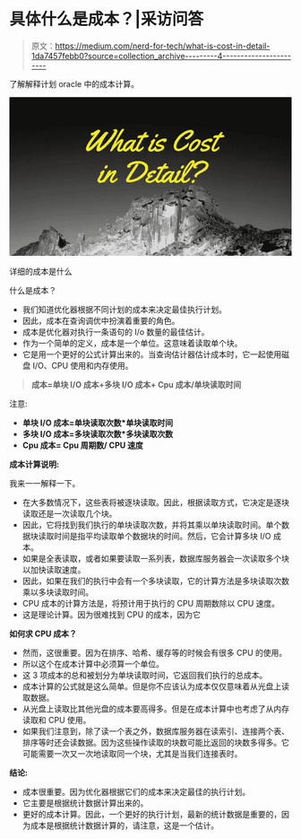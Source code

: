 # 具体什么是成本？|采访问答

> 原文：<https://medium.com/nerd-for-tech/what-is-cost-in-detail-1da7457febb0?source=collection_archive---------4----------------------->

了解解释计划 oracle 中的成本计算。

![](img/081b2f955f4a0d11fffe80269788b4ed.png)

详细的成本是什么

什么是成本？

*   我们知道优化器根据不同计划的成本来决定最佳执行计划。
*   因此，成本在查询调优中扮演着重要的角色。
*   成本是优化器对执行一条语句的 I/o 数量的最佳估计。
*   作为一个简单的定义，成本是一个单位。这意味着读取单个块。
*   它是用一个更好的公式计算出来的。当查询估计器估计成本时，它一起使用磁盘 I/O、CPU 使用和内存使用。

> **成本=单块 I/O 成本+多块 I/O 成本+ Cpu 成本/单块读取时间**

注意:

*   **单块 I/O 成本=单块读取次数*单块读取时间**
*   **多块 I/O 成本=多块读取次数*多块读取次数**
*   **Cpu 成本= Cpu 周期数/ CPU 速度**

**成本计算说明:**

我来一一解释一下。

*   在大多数情况下，这些表将被逐块读取。因此，根据读取方式，它决定是逐块读取还是一次读取几个块。
*   因此，它将找到我们执行的单块读取次数，并将其乘以单块读取时间。单个数据块读取时间是指平均读取单个数据块的时间。然后，它会计算多块 I/O 成本。
*   如果是全表读取，或者如果要读取一系列表，数据库服务器会一次读取多个块以加快读取速度。
*   因此，如果在我们的执行中会有一个多块读取，它的计算方法是多块读取次数乘以多块读取时间。
*   CPU 成本的计算方法是，将预计用于执行的 CPU 周期数除以 CPU 速度。
*   这是理论计算。因为很难找到 CPU 的成本，因为它

**如何求 CPU 成本？**

*   然而，这很重要。因为在排序、哈希、缓存等的时候会有很多 CPU 的使用。
*   所以这个在成本计算中必须算一个单位。
*   这 3 项成本的总和被划分为单块读取时间，它返回我们执行的总成本。
*   成本计算的公式就是这么简单。但是你不应该认为成本仅仅意味着从光盘上读取数据。
*   从光盘上读取比其他光盘的成本要高得多。但是在成本计算中也考虑了从内存读取和 CPU 使用。
*   如果我们注意到，除了读一个表之外，数据库服务器在读索引、连接两个表、排序等时还会读数据。因为这些操作读取的块数可能比返回的块数多得多。它可能需要一次又一次地读取同一个块，尤其是当我们连接表时。

**结论:**

*   成本很重要。因为优化器根据它们的成本来决定最佳的执行计划。
*   它主要是根据统计数据计算出来的。
*   更好的成本计算。因此，一个更好的执行计划，最新的统计数据是重要的，因为成本是根据统计数据计算的，请注意，这是一个估计。